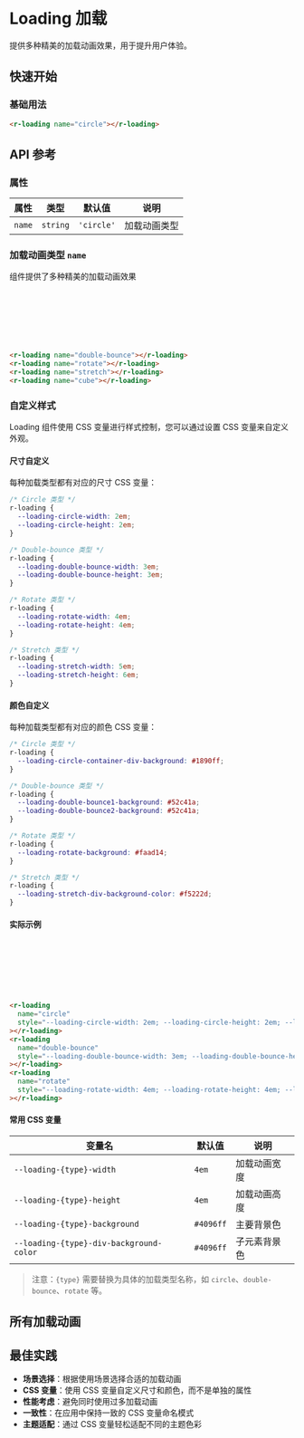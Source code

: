 <script setup>
import Loading from '../../../../vue/loading.vue'
</script>

# Loading 加载

提供多种精美的加载动画效果，用于提升用户体验。

## 快速开始

### 基础用法

<r-loading name="circle"></r-loading>

```html
<r-loading name="circle"></r-loading>
```

## API 参考

### 属性

| 属性   | 类型     | 默认值     | 说明         |
| ------ | -------- | ---------- | ------------ |
| `name` | `string` | `'circle'` | 加载动画类型 |

### 加载动画类型 `name`

组件提供了多种精美的加载动画效果

<div style="display:inline-block;margin-right: 8px;margin-bottom: 12px;width:80px;height:80px">
    <r-loading name="double-bounce"></r-loading>
</div>
<div style="display:inline-block;margin-right: 8px;margin-bottom: 12px;width:80px;height:80px">
    <r-loading name="rotate"></r-loading>
</div>
<div style="display:inline-block;margin-right: 8px;margin-bottom: 12px;width:80px;height:80px">
     <r-loading name="stretch"></r-loading>
</div>
<div style="display:inline-block;margin-right: 8px;margin-bottom: 12px;width:80px;height:80px">
     <r-loading name="cube"></r-loading>
</div>

```html
<r-loading name="double-bounce"></r-loading>
<r-loading name="rotate"></r-loading>
<r-loading name="stretch"></r-loading>
<r-loading name="cube"></r-loading>
```

### 自定义样式

Loading 组件使用 CSS 变量进行样式控制，您可以通过设置 CSS 变量来自定义外观。

#### 尺寸自定义

每种加载类型都有对应的尺寸 CSS 变量：

```css
/* Circle 类型 */
r-loading {
  --loading-circle-width: 2em;
  --loading-circle-height: 2em;
}

/* Double-bounce 类型 */
r-loading {
  --loading-double-bounce-width: 3em;
  --loading-double-bounce-height: 3em;
}

/* Rotate 类型 */
r-loading {
  --loading-rotate-width: 4em;
  --loading-rotate-height: 4em;
}

/* Stretch 类型 */
r-loading {
  --loading-stretch-width: 5em;
  --loading-stretch-height: 6em;
}
```

#### 颜色自定义

每种加载类型都有对应的颜色 CSS 变量：

```css
/* Circle 类型 */
r-loading {
  --loading-circle-container-div-background: #1890ff;
}

/* Double-bounce 类型 */
r-loading {
  --loading-double-bounce1-background: #52c41a;
  --loading-double-bounce2-background: #52c41a;
}

/* Rotate 类型 */
r-loading {
  --loading-rotate-background: #faad14;
}

/* Stretch 类型 */
r-loading {
  --loading-stretch-div-background-color: #f5222d;
}
```

#### 实际示例

<div style="display:inline-block;margin-right: 8px;margin-bottom: 12px;width:80px;height:80px">
    <r-loading name="circle" style="--loading-circle-width: 2em; --loading-circle-height: 2em; --loading-circle-container-div-background: #1890ff;"></r-loading>
</div>
<div style="display:inline-block;margin-right: 8px;margin-bottom: 12px;width:80px;height:80px">
    <r-loading name="double-bounce" style="--loading-double-bounce-width: 3em; --loading-double-bounce-height: 3em; --loading-double-bounce1-background: #52c41a; --loading-double-bounce2-background: #52c41a;"></r-loading>
</div>
<div style="display:inline-block;margin-right: 8px;margin-bottom: 12px;width:80px;height:80px">
    <r-loading name="rotate" style="--loading-rotate-width: 4em; --loading-rotate-height: 4em; --loading-rotate-background: #faad14;"></r-loading>
</div>

```html
<r-loading
  name="circle"
  style="--loading-circle-width: 2em; --loading-circle-height: 2em; --loading-circle-container-div-background: #1890ff;"
></r-loading>
<r-loading
  name="double-bounce"
  style="--loading-double-bounce-width: 3em; --loading-double-bounce-height: 3em; --loading-double-bounce1-background: #52c41a; --loading-double-bounce2-background: #52c41a;"
></r-loading>
<r-loading
  name="rotate"
  style="--loading-rotate-width: 4em; --loading-rotate-height: 4em; --loading-rotate-background: #faad14;"
></r-loading>
```

#### 常用 CSS 变量

| 变量名                                  | 默认值    | 说明         |
| --------------------------------------- | --------- | ------------ |
| `--loading-{type}-width`                | `4em`     | 加载动画宽度 |
| `--loading-{type}-height`               | `4em`     | 加载动画高度 |
| `--loading-{type}-background`           | `#4096ff` | 主要背景色   |
| `--loading-{type}-div-background-color` | `#4096ff` | 子元素背景色 |

> 注意：`{type}` 需要替换为具体的加载类型名称，如 `circle`、`double-bounce`、`rotate` 等。

## 所有加载动画

<Loading />

## 最佳实践

- **场景选择**：根据使用场景选择合适的加载动画
- **CSS 变量**：使用 CSS 变量自定义尺寸和颜色，而不是单独的属性
- **性能考虑**：避免同时使用过多加载动画
- **一致性**：在应用中保持一致的 CSS 变量命名模式
- **主题适配**：通过 CSS 变量轻松适配不同的主题色彩
